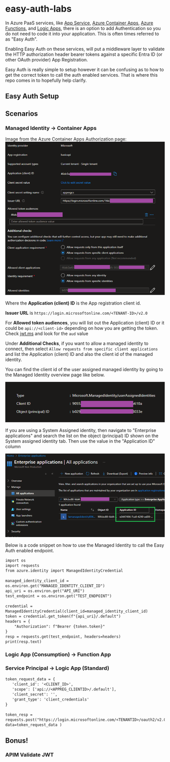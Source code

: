 # easy-auth-labs
In Azure PaaS services, like [App Service](https://learn.microsoft.com/en-us/azure/app-service/overview-authentication-authorization), [Azure Container Apps](https://learn.microsoft.com/en-us/azure/container-apps/authentication), [Azure Functions](https://learn.microsoft.com/en-us/azure/azure-functions/security-concepts#enable-app-service-authenticationauthorization), and [Logic Apps](https://learn.microsoft.com/en-us/azure/logic-apps/logic-apps-securing-a-logic-app?tabs=azure-portal#enable-oauth), there is an option to add Authentication so you do not need to code it into your application. This is often times referred to as "Easy Auth".

Enabling Easy Auth on these services, will put a middleware layer to validate the HTTP authorization header bearer tokens against a specific Entra ID (or other OAuth provider) App Registration. 

Easy Auth is really simple to setup however it can be confusing as to how to get the correct token to call the auth enabled services. That is where this repo comes in to hopefully help clarify.

## Easy Auth Setup

## Scenarios

### Managed Identity -> Container Apps

Image from the Azure Container Apps Authorization page:
![Azure Container Apps Auth Config](aca-auth-config.png)

Where the **Application (client) ID** is the App registration client id.

**Issuer URL** is `https://login.microsoftonline.com/<TENANT-ID>/v2.0`

For **Allowed token audiences**, you will list out the Application (client) ID or it could be `api://<client-id>` depending on how you are getting the token. Check [jwt.ms](https://jwt.ms) and look for the `aud` value

Under **Additional Checks**, if you want to allow a managed identity to connect, then select `Allow requests from specific client applications` and list the Application (client) ID and also the client id of the managed identity. 

You can find the client id of the user assigned managed identity by going to the Managed Identity overview page like below.

![Managed Identity Information](mi-id-info.png)

If you are using a System Assigned identity, then navigate to "Enterprise applications" and search the list on the object (principal) ID shown on the System assigned identity tab. Then use the value in the "Application ID" column

![Enterprise app page, searching on a system assigned identity](enterprise-app-system-assigned-id.png)

Below is a code snippet on how to use the Managed Identity to call the Easy Auth enabled endpoint.

```
import os
import requests
from azure.identity import ManagedIdentityCredential

managed_identity_client_id = os.environ.get("MANAGED_IDENTITY_CLIENT_ID")
api_uri = os.environ.get("API_URI")
test_endpoint = os.environ.get("TEST_ENDPOINT")

credential = ManagedIdentityCredential(client_id=managed_identity_client_id)
token = credential.get_token(f"{api_uri}/.default")
headers = {
    "Authorization": f"Bearer {token.token}"
}
resp = requests.get(test_endpoint, headers=headers)
print(resp.text)
```



### Logic App (Consumption) -> Function App



### Service Principal -> Logic App (Standard) 
```
token_request_data = {
   'client_id': '<CLIENT_ID>',
   'scope': ['api://<APPREG_CLIENTID>/.default'],
   'client_secret': '',
   'grant_type': 'client_credentials'
}

token_resp = requests.post("https://login.microsoftonline.com/<TENANTID>/oauth2/v2.0/token", data=token_request_data )
```


## Bonus!

### APIM Validate JWT